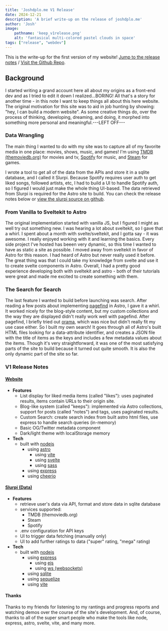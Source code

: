 ```yaml
---
title: 'Joshdplo.me V1 Release'
date: 2024-12-21
description: 'A brief write-up on the release of joshdplo.me'
author: 'Josh'
image:
    pathname: 'keep_v1release.png'
    alt: 'fantasical multi-colored pastel clouds in space'
tags: ["release", "webdev"]
---
```

This is the write-up for the first version of my website! [Jump to the release notes](#v1-release-notes) / [Visit the Github Repo](https://github.com/joshdplo/joshdplo.me).

## Background
I started writing a grand account here all about my origins as a front-end dev and as I tried to edit it down I realized...BORING! All that's a story for another time - in this note I want to keep things all about this here website. The original motivation for this site was to aid in job hunting by showing: "hey, I can build a modern website". As some creative things do, over the process of thinking, developing, dreaming, and doing, it morphed into something more personal and meaningful.---LEFT OFF---

### Data Wrangling
The main thing I wanted to do with my site was to capture all of my favorite media in one place: movies, shows, music, and games! I'm using [TMDB (themoviedb.org)](https://www.themoviedb.org/) for movies and tv, [Spotify](https://open.spotify.com) for music, and [Steam](https://steampowered.com) for games.

I wrote a tool to get all of the data from the APIs and store it in a sqlite database, and I called it Slurpi. Because Spotify requires user auth to get liked songs, followed artists, etc, I had to build a UI to handle Spotify auth, so I figured I would just make the whole thing UI-based. The data retrieved from Slurpi is required for the Astro site to build. You can check the release notes below or [view the slurpi source on github](https://github.com/joshdplo/slurpi).

### From Vanilla to Sveltekit to Astro
The original implementation started with vanilla JS, but I figured I might as well try out something new. I was hearing a lot about sveltekit, so I gave that a whirl. I spent about a month with svelte/sveltekit, and I gotta say - it was awesome. I really enjoyed working with it and learning the basics. Every side project I've hosted has beeen very dynamic, so this time I wanted to have as static a site as possible. I moved away from sveltekit in favor of Astro for this reason. I had heard of Astro but never really used it before. The great thing was that I could take my knowledge from svelte and use it to create svelte components in Astro. Overall, I had a pretty good experience developing both with sveltekit and astro - both of their tutorials were great and made me excited to create something with them.

### The Search for Search
The last feature I wanted to build before launching was search. After reading a few posts about implementing [pagefind](https://pagefind.app/) in Astro, I gave it a whirl. It worked nicely for the blog-style content, but my custom collections and the way they are displayed didn't really work well with pagefind. After pagefind, I briefly tried out [orama](https://docs.orama.com/), which was nice but didn't really fit my use case either. So I built my own search! It goes through all of Astro's built HTML files looking for a data-attribute identifier, and creates a JSON file with the title of items as the keys and includes a few metadata values about the items. Though it's very straightforward, it was one of the most satisfying parts of the site to build because it turned out quite smooth. It is also the only dynamic part of the site so far.

### V1 Release Notes
#### [Website](https://github.com/joshdplo/joshdplo.me)
- **Features**
  - List display for liked media items (called "likes"): uses paginated results, items contain URLs to their origin site.
  - Blog-like system (called "keeps"): implemented via Astro collections, support for posts (called "notes") and tags, uses paginated results.
  - Custom Search: create search index from built astro html files, use express to handle search queries (in-memory)
  - Basic OG/Twitter metadata component
  - Dark/light theme with localStorage memory
- **Tech**
  - built with [nodejs](https://nodejs.org/en)
    - using [astro](https://astro.build)
      - using [vite](https://vite.dev)
      - using [svelte](https://svelte.dev)
      - using [sass](https://sass-lang.com/)
    - using [express](https://expressjs.com/)
    - using [cheerio](https://cheerio.js.org/)

#### [Slurpi (Data)](https://github.com/joshdplo/slurpi)
- **Features**
  - retrieve user's data via API, format and store data in sqlite database
  - services supported:
    - TMDB (themoviedb.org)
    - Steam
    - Spotify
  - .env configuration for API keys
  - UI to trigger data fetching (manually only)
  - UI to add further ratings to data ("super" rating, "mega" rating)
- **Tech**
  - built with [nodejs](https://nodejs.org/en)
    - using [express](https://expressjs.com/)
      - using [ejs](https://ejs.co/)
      - using [ws (websockets)](https://github.com/websockets/ws)
    - using [sqlite](https://www.sqlite.org/)
    - using [sequelize](https://sequelize.org/)
    - using [vite](https://vite.dev/)

#### Thanks
Thanks to my friends for listening to my rantings and progress reports and watching demos over the course of the site's development. And, of course, thanks to all of the super smart people who make the tools like node, express, astro, svelte, vite, and many more.